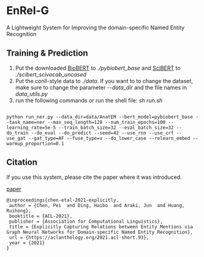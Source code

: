 # EnRel-G

A Lightweight System for Improving the domain-specific Named Entity Recognition 

## Training & Prediction
1. Put the downloaded [BioBERT](https://github.com/dmis-lab/biobert) to *./pybiobert_base* and [SciBERT](https://github.com/allenai/scibert) to *./scibert_scivocab_uncased* 
2. Put the conll-style data to *./data*. If you want to to change the dataset, make sure to change the parameter *--data_dir* and the file names in *data_utils.py*
3. run the following commands or run the shell file: *sh run.sh*

```

python run_ner.py --data_dir=data/AnatEM --bert_model=pybiobert_base --task_name=ner --max_seq_length=128 --num_train_epochs=100 --learning_rate=5e-5 --train_batch_size=32 --eval_batch_size=32 --do_train --do_eval --do_predict --seed=42 --use_rnn --use_crf --use_gat --gat_type=AF --fuse_type=v --do_lower_case --relearn_embed --warmup_proportion=0.1

```

## Citation

If you use this system, please cite the paper where it was introduced.

[paper](https://aclanthology.org/2021.acl-short.93.pdf) 
```text
@inproceedings{chen-etal-2021-explicitly,
 author = {Chen, Pei  and Ding, Haibo  and Araki, Jun  and Huang, Ruihong},
 booktitle = {ACL-2021},
 publisher = {Association for Computational Linguistics},
 title = {Explicitly Capturing Relations between Entity Mentions via Graph Neural Networks for Domain-specific Named Entity Recognition},
 url = {https://aclanthology.org/2021.acl-short.93},
 year = {2021}
}
```

